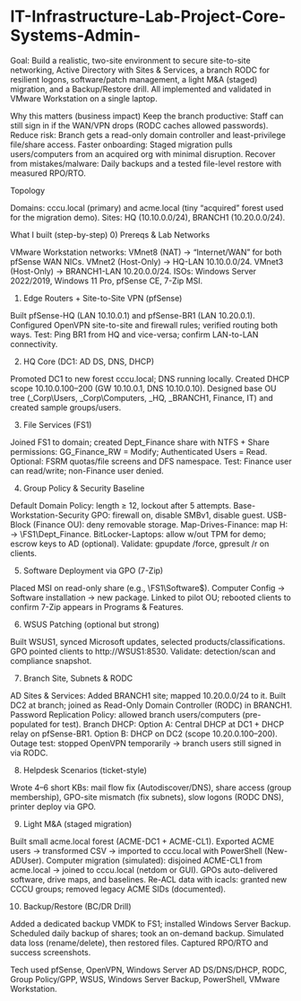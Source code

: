 # IT-Infrastructure-Lab-Project-Core-Systems-Admin-

Goal: Build a realistic, two-site environment to secure site-to-site networking, Active Directory with Sites & Services, a branch RODC for resilient logons, software/patch management, a light M&A (staged) migration, and a Backup/Restore drill. All implemented and validated in VMware Workstation on a single laptop.

Why this matters (business impact)
Keep the branch productive: Staff can still sign in if the WAN/VPN drops (RODC caches allowed passwords).
Reduce risk: Branch gets a read-only domain controller and least-privilege file/share access.
Faster onboarding: Staged migration pulls users/computers from an acquired org with minimal disruption.
Recover from mistakes/malware: Daily backups and a tested file-level restore with measured RPO/RTO.

Topology



Domains: cccu.local (primary) and acme.local (tiny “acquired” forest used for the migration demo).
Sites: HQ (10.10.0.0/24), BRANCH1 (10.20.0.0/24).



What I built (step-by-step)
0) Prereqs & Lab Networks

VMware Workstation networks:
VMnet8 (NAT) → “Internet/WAN” for both pfSense WAN NICs.
VMnet2 (Host-Only) → HQ-LAN 10.10.0.0/24.
VMnet3 (Host-Only) → BRANCH1-LAN 10.20.0.0/24.
ISOs: Windows Server 2022/2019, Windows 11 Pro, pfSense CE, 7-Zip MSI.

1) Edge Routers + Site-to-Site VPN (pfSense)

Built pfSense-HQ (LAN 10.10.0.1) and pfSense-BR1 (LAN 10.20.0.1).
Configured OpenVPN site-to-site and firewall rules; verified routing both ways.
Test: Ping BR1 from HQ and vice-versa; confirm LAN-to-LAN connectivity.

2) HQ Core (DC1: AD DS, DNS, DHCP)

Promoted DC1 to new forest cccu.local; DNS running locally.
Created DHCP scope 10.10.0.100–200 (GW 10.10.0.1, DNS 10.10.0.10).
Designed base OU tree (_Corp\Users, _Corp\Computers, _HQ, _BRANCH1, Finance, IT) and created sample groups/users.

3) File Services (FS1)

Joined FS1 to domain; created Dept_Finance share with NTFS + Share permissions:
GG_Finance_RW = Modify; Authenticated Users = Read.
Optional: FSRM quotas/file screens and DFS namespace.
Test: Finance user can read/write; non-Finance user denied.

4) Group Policy & Security Baseline

Default Domain Policy: length ≥ 12, lockout after 5 attempts.
Base-Workstation-Security GPO: firewall on, disable SMBv1, disable guest.
USB-Block (Finance OU): deny removable storage.
Map-Drives-Finance: map H: → \\FS1\Dept_Finance.
BitLocker-Laptops: allow w/out TPM for demo; escrow keys to AD (optional).
Validate: gpupdate /force, gpresult /r on clients.

5) Software Deployment via GPO (7-Zip)

Placed MSI on read-only share (e.g., \\FS1\Software$).
Computer Config → Software installation → new package.
Linked to pilot OU; rebooted clients to confirm 7-Zip appears in Programs & Features.

6) WSUS Patching (optional but strong)

Built WSUS1, synced Microsoft updates, selected products/classifications.
GPO pointed clients to http://WSUS1:8530.
Validate: detection/scan and compliance snapshot.

7) Branch Site, Subnets & RODC

AD Sites & Services: Added BRANCH1 site; mapped 10.20.0.0/24 to it.
Built DC2 at branch; joined as Read-Only Domain Controller (RODC) in BRANCH1.
Password Replication Policy: allowed branch users/computers (pre-populated for test).
Branch DHCP:
Option A: Central DHCP at DC1 + DHCP relay on pfSense-BR1.
Option B: DHCP on DC2 (scope 10.20.0.100–200).
Outage test: stopped OpenVPN temporarily → branch users still signed in via RODC.

8) Helpdesk Scenarios (ticket-style)

Wrote 4–6 short KBs: mail flow fix (Autodiscover/DNS), share access (group membership), GPO-site mismatch (fix subnets), slow logons (RODC DNS), printer deploy via GPO.

9) Light M&A (staged migration)

Built small acme.local forest (ACME-DC1 + ACME-CL1).
Exported ACME users → transformed CSV → imported to cccu.local with PowerShell (New-ADUser).
Computer migration (simulated): disjoined ACME-CL1 from acme.local → joined to cccu.local (netdom or GUI).
GPOs auto-delivered software, drive maps, and baselines.
Re-ACL data with icacls: granted new CCCU groups; removed legacy ACME SIDs (documented).

10) Backup/Restore (BC/DR Drill)

Added a dedicated backup VMDK to FS1; installed Windows Server Backup.
Scheduled daily backup of shares; took an on-demand backup.
Simulated data loss (rename/delete), then restored files.
Captured RPO/RTO and success screenshots.



Tech used
pfSense, OpenVPN, Windows Server AD DS/DNS/DHCP, RODC, Group Policy/GPP, WSUS, Windows Server Backup, PowerShell, VMware Workstation.
